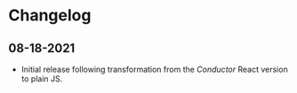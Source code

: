 # Changelog

## 08-18-2021
* Initial release following transformation from the *Conductor* React version
to plain JS.
